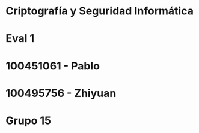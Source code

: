 # Criptografía y Seguridad Informática
# Eval 1
# 100451061 - Pablo
# 100495756 - Zhiyuan
# Grupo 15
